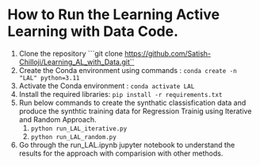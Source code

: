 # How to Run the Learning Active Learning with Data Code.

1.  Clone the repository ```git clone https://github.com/Satish-Chilloji/Learning_AL_with_Data.git``
1.  Create the Conda environment using commands : ```conda create -n "LAL" python=3.11```
2.  Activate the Conda environment : ```conda activate LAL```
3.  Install the required libraries: ```pip install -r requirements.txt```
4.  Run below commands to create the synthatic classisfication data and produce the synthtic training data for Regression Trainig using Iterative and Random Approach.
    1.  ```python run_LAL_iterative.py```
    2.  ```python run_LAL_random.py```
5.  Go through the run_LAL.ipynb jupyter notebook to understand the results for the approach with comparision with other methods.
